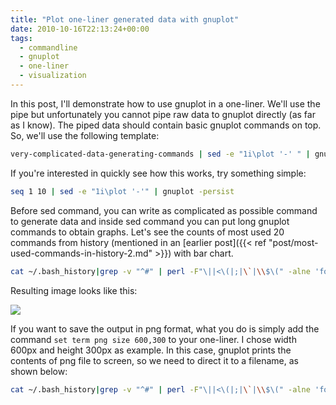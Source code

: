 ```yaml
---
title: "Plot one-liner generated data with gnuplot"
date: 2010-10-16T22:13:24+00:00
tags:
  - commandline
  - gnuplot
  - one-liner
  - visualization
---
```


In this post, I'll demonstrate how to use gnuplot in a one-liner. We'll use the pipe but unfortunately you cannot pipe raw data to gnuplot directly (as far as I know). The piped data should contain basic gnuplot commands on top. So, we'll use the following template:

```bash
very-complicated-data-generating-commands | sed -e "1i\plot '-' " | gnuplot -persist
```

If you're interested in quickly see how this works, try something simple:

```bash
seq 1 10 | sed -e "1i\plot '-'" | gnuplot -persist
```

Before sed command, you can write as complicated as possible command to generate data and inside sed command you can put long gnuplot commands to obtain graphs. Let's see the counts of most used 20 commands from history (mentioned in an [earlier post]({{< ref "post/most-used-commands-in-history-2.md" >}}) with bar chart.

```bash
cat ~/.bash_history|grep -v "^#" | perl -F"\||<\(|;|\`|\\$\(" -alne 'foreach (@F) { print $1 if /^.*?(\w+)\b/i }' | sort | uniq -c | sort -nr | head -20 | awk '{print $2"\t"$1}' | sed -e "1i\set boxwidth 0.5\nset style fill solid noborder\nset xtics nomirror rotate by -60\nset format x '-%s'\nplot '-' using 2:xticlabels(1) with boxes notitle" | gnuplot -persist
```

Resulting image looks like this:

![](/img/history-top-occur-graph550x350.png)

If you want to save the output in png format, what you do is simply add the command `set term png size 600,300` to your one-liner. I chose width 600px and height 300px as example. In this case, gnuplot prints the contents of png file to screen, so we need to direct it to a filename, as shown below:

```bash
cat ~/.bash_history|grep -v "^#" | perl -F"\||<\(|;|\`|\\$\(" -alne 'foreach (@F) { print $1 if /^.*?(\w+)\b/i }' | sort | uniq -c | sort -nr | head -20 | awk '{print $2"\t"$1}' | sed -e "1i\set term png size 600,350\nset boxwidth 0.5\nset style fill solid noborder\nset xtics nomirror rotate by -60\nset format x '-%s'\nplot '-' using 2:xticlabels(1) with boxes notitle" | gnuplot > sample_image.png
```
